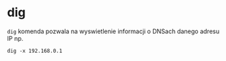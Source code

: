 # dig
`dig` komenda pozwala na wyswietlenie informacji o DNSach danego adresu IP np.

`dig -x 192.168.0.1`
